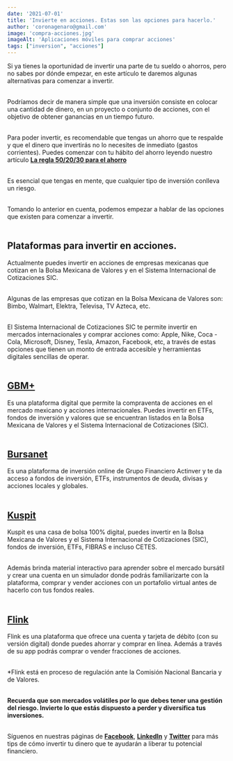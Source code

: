 ```yaml
--- 
date: '2021-07-01' 
title: 'Invierte en acciones. Estas son las opciones para hacerlo.' 
author: 'coronagenaro@gmail.com'
image: 'compra-acciones.jpg'
imageAlt: 'Aplicaciones móviles para comprar acciones'
tags: ["inversion", "acciones"]
--- 
```


Si ya tienes la oportunidad de invertir una parte de tu sueldo o ahorros, pero no sabes por dónde empezar, en este artículo te daremos algunas alternativas para comenzar a invertir. <br/><br/>

Podríamos decir de manera simple que una inversión consiste en colocar una cantidad de dinero, en un proyecto o conjunto de acciones, con el objetivo de obtener ganancias en un tiempo futuro. <br/><br/>

Para poder invertir, es recomendable que tengas un ahorro que te respalde y que el dinero que invertirás no lo necesites de inmediato (gastos corrientes). Puedes comenzar con tu hábito del ahorro leyendo nuestro artículo **[La regla 50/20/30 para el ahorro](/blog/2020-07-12/regla-50-20-30)** <br/><br/>


Es esencial que tengas en mente, que cualquier tipo de inversión conlleva un riesgo. <br/><br/>

Tomando lo anterior en cuenta, podemos empezar a hablar de las opciones que existen para comenzar a invertir. <br/><br/>


## Plataformas para invertir en acciones. 

Actualmente puedes invertir en acciones de empresas mexicanas que cotizan en la Bolsa Mexicana de Valores y en el Sistema Internacional de Cotizaciones SIC. <br/><br/>

Algunas de las empresas que cotizan en la Bolsa Mexicana de Valores son: Bimbo, Walmart, Elektra, Televisa, TV Azteca, etc. <br/><br/>

El Sistema Internacional de Cotizaciones SIC te permite invertir en mercados internacionales y comprar acciones como: Apple, Nike, Coca - Cola, Microsoft, Disney, Tesla, Amazon, Facebook, etc, a través de estas opciones que tienen un monto de entrada accesible y herramientas digitales sencillas de operar. <br/><br/>

## [GBM+](https://gbm.com)
Es una plataforma digital que permite la compraventa de acciones en el mercado mexicano y acciones internacionales. Puedes invertir en ETFs, fondos de inversión y valores que se encuentran listados en la Bolsa Mexicana de Valores y el Sistema Internacional de Cotizaciones (SIC). <br/><br/>

## [Bursanet](https://www.bursanet.mx)
Es una plataforma de inversión online de Grupo Financiero Actinver y te da acceso a fondos de inversión, ETFs, instrumentos de deuda, divisas y acciones locales y globales. <br/><br/>

## [Kuspit](https://www.kuspit.com)
Kuspit es una casa de bolsa 100% digital, puedes invertir en la Bolsa Mexicana de Valores y el Sistema Internacional de Cotizaciones (SIC), fondos de inversión, ETFs, FIBRAS e incluso CETES. <br/><br/>

Además brinda material interactivo para aprender sobre el mercado bursátil y crear una cuenta en un simulador donde podrás familiarizarte con la plataforma, comprar y vender acciones con un portafolio virtual antes de hacerlo con tus fondos reales. <br/><br/>

## [Flink](https://miflink.com)
Flink es una plataforma que ofrece una cuenta y tarjeta de débito (con su versión digital) donde puedes ahorrar y comprar en línea. Además a través de su app podrás comprar o vender fracciones de acciones. <br/><br/>

*Flink está en proceso de regulación ante la Comisión Nacional Bancaria y de Valores. <br/><br/>

**Recuerda que son mercados volátiles por lo que debes tener una gestión del riesgo. Invierte lo que estás dispuesto a perder y diversifica tus inversiones.** <br/><br/>

Síguenos en nuestras páginas de **[Facebook](https://facebook.com/oasisfinanciero)**, **[LinkedIn](https://www.linkedin.com/company/oasisfinanciero/)** y **[Twitter](https://twitter.com/oasisfintech)** para más tips de cómo invertir tu dinero que te ayudarán a liberar tu potencial financiero.
